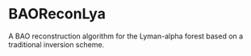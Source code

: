 # BAOReconLya
A BAO reconstruction algorithm for the Lyman-alpha forest based on a traditional inversion scheme.
